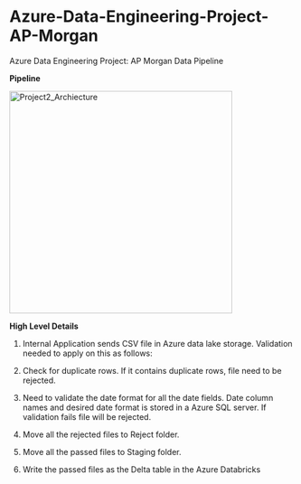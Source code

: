 # Azure-Data-Engineering-Project-AP-Morgan
Azure Data Engineering Project: AP Morgan Data Pipeline

**Pipeline**

<img width="394" alt="Project2_Archiecture" src="https://github.com/Akash743/Azure-Data-Engineering-Project-AP-Morgan/assets/57750483/2c2c0092-36ae-4421-98cd-4ad2432a2ebf">


**High Level Details**

1. Internal Application sends CSV file in Azure data lake storage. Validation needed to apply on this as follows:

2. Check for duplicate rows. If it contains duplicate rows, file need to be rejected.

3. Need to validate the date format for all the date fields. Date column names and desired date format is stored in a Azure SQL server. If validation fails file will be rejected.

4. Move all the rejected files to Reject folder.

5. Move all the passed files to Staging folder.

6. Write the passed files as the Delta table in the Azure Databricks
